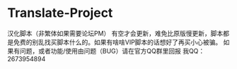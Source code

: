 # Translate-Project
汉化脚本（非繁体如果需要论坛PM）
有空才会更新，难免比原版慢更新，脚本都是免费的别乱找买脚本什么的。如果有啥啥VIP脚本的话想好了再买小心被骗。
如果有问题，或者功能/使用由问题（BUG）请在官方QQ群里回报
我QQ：2673954894
